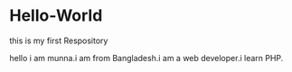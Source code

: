 # Hello-World
this is my first Respository

hello i am munna.i am from Bangladesh.i am a web developer.i learn PHP.
